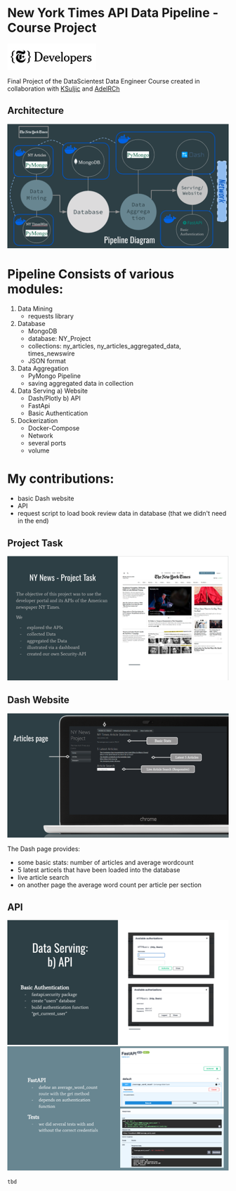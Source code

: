 # New York Times API Data Pipeline - Course Project

<img src="https://github.com/Jeahy/datascientest_project_complete/blob/main/images/nyt_developers.png" align="centre">

Final Project of the DataScientest Data Engineer Course
created in collaboration with [KSuljic](https://github.com/KSuljic) and [AdelRCh](https://github.com/AdelRCh)



## Architecture 
![Pipeline Architecture](https://github.com/Jeahy/datascientest_project_complete/blob/main/images/architecture.png)

# Pipeline Consists of various modules:

1. Data Mining
   - requests library
3. Database
   - MongoDB
   - database: NY_Project
   - collections: ny_articles, ny_articles_aggregated_data, times_newswire
   - JSON format
5. Data Aggregation
   - PyMongo Pipeline
   - saving aggregated data in collection
7. Data Serving
   a) Website
     - Dash/Plotly
   b) API
     - FastApi
     - Basic Authentication
9. Dockerization
    - Docker-Compose
    - Network
    - several ports
    - volume

# My contributions:
- basic Dash website
- API
- request script to load book review data in database (that we didn't need in the end)



## Project Task
![Project Task](https://github.com/Jeahy/datascientest_project_complete/blob/main/images/project_task.png)



## Dash Website
![Project Task](https://github.com/Jeahy/datascientest_project_complete/blob/main/images/dash_page.png)

The Dash page provides:
- some basic stats: number of articles and average wordcount
- 5 latest articels that have been loaded into the database
- live article search
- on another page the average word count per article per section



## API
![Project Task](https://github.com/Jeahy/datascientest_project_complete/blob/main/images/api1.png)
![Project Task](https://github.com/Jeahy/datascientest_project_complete/blob/main/images/api2.png)


```
tbd
```

